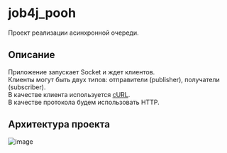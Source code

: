 # job4j_pooh
Проект реализации асинхронной очереди.
## Описание
Приложение запускает Socket и ждет клиентов.  
Клиенты могут быть двух типов: отправители (publisher), получатели (subscriber).  
В качестве клиента используется [cURL](https://curl.se/download.html).  
В качестве протокола будем использовать HTTP. 

## Архитектура проекта
![image](https://user-images.githubusercontent.com/89525942/189980246-bd11c3c2-c2fa-42e1-b02c-9040019aa4d4.png)
